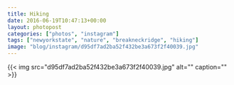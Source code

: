 ```yaml
---
title: Hiking
date: 2016-06-19T10:47:13+00:00
layout: photopost
categories: ["photos", "instagram"]
tags: ["newyorkstate", "nature", "breakneckridge", "hiking"]
image: "blog/instagram/d95df7ad2ba52f432be3a673f2f40039.jpg"
---
```


{{< img src="d95df7ad2ba52f432be3a673f2f40039.jpg" alt="" caption="" >}}



